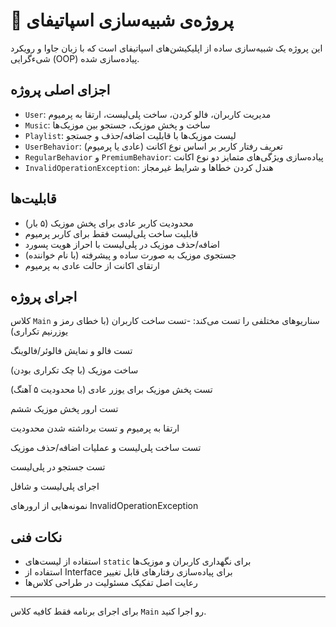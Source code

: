 # 🎵 پروژه‌ی شبیه‌سازی اسپاتیفای

این پروژه یک شبیه‌سازی ساده از اپلیکیشن‌های اسپاتیفای است که با زبان جاوا و رویکرد شی‌ءگرایی (OOP) پیاده‌سازی شده.

## اجزای اصلی پروژه

- `User`: مدیریت کاربران، فالو کردن، ساخت پلی‌لیست، ارتقا به پرمیوم
- `Music`: ساخت و پخش موزیک، جستجو بین موزیک‌ها
- `Playlist`: لیست موزیک‌ها با قابلیت اضافه/حذف و جستجو
- `UserBehavior`: تعریف رفتار کاربر بر اساس نوع اکانت (عادی یا پرمیوم)
- `RegularBehavior` و `PremiumBehavior`: پیاده‌سازی ویژگی‌های متمایز دو نوع اکانت
- `InvalidOperationException`: هندل کردن خطاها و شرایط غیرمجاز

## قابلیت‌ها

- محدودیت کاربر عادی برای پخش موزیک (۵ بار)
- قابلیت ساخت پلی‌لیست فقط برای کاربر پرمیوم
- اضافه/حذف موزیک در پلی‌لیست با احراز هویت پسورد
- جستجوی موزیک به صورت ساده و پیشرفته (با نام خواننده)
- ارتقای اکانت از حالت عادی به پرمیوم

## اجرای پروژه

کلاس `Main` سناریوهای مختلفی را تست می‌کند:
-تست ساخت کاربران (با خطای رمز و یوزرنیم تکراری)

تست فالو و نمایش فالوئر/فالوینگ

ساخت موزیک (با چک تکراری بودن)

تست پخش موزیک برای یوزر عادی (با محدودیت ۵ آهنگ)

تست ارور پخش موزیک ششم

ارتقا به پرمیوم و تست برداشته شدن محدودیت

تست ساخت پلی‌لیست و عملیات اضافه/حذف موزیک

تست جستجو در پلی‌لیست

اجرای پلی‌لیست و شافل

نمونه‌هایی از ارورهای InvalidOperationException

## نکات فنی

- استفاده از لیست‌های `static` برای نگهداری کاربران و موزیک‌ها
- استفاده از Interface برای پیاده‌سازی رفتارهای قابل تغییر
- رعایت اصل تفکیک مسئولیت در طراحی کلاس‌ها

---

برای اجرای برنامه فقط کافیه کلاس `Main` رو اجرا کنید.
